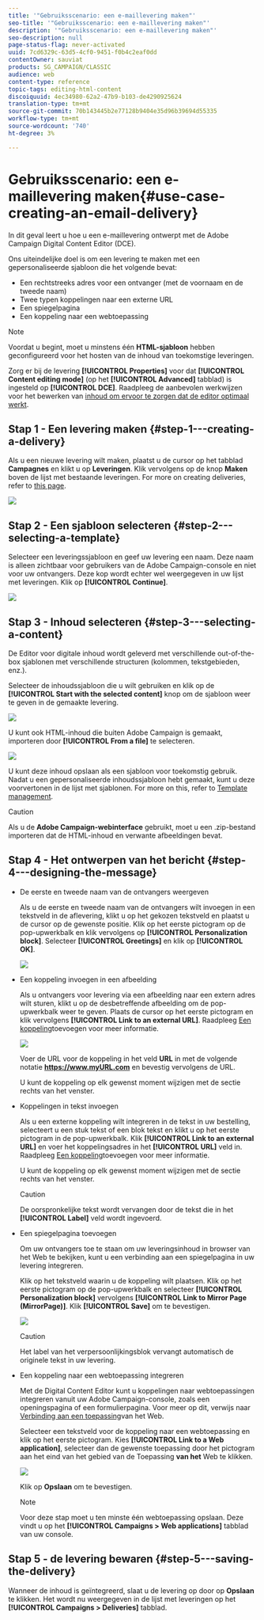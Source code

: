 ```yaml
---
title: '"Gebruiksscenario: een e-maillevering maken"'
seo-title: '"Gebruiksscenario: een e-maillevering maken"'
description: '"Gebruiksscenario: een e-maillevering maken"'
seo-description: null
page-status-flag: never-activated
uuid: 7cd6329c-63d5-4cf0-9451-f0b4c2eaf0dd
contentOwner: sauviat
products: SG_CAMPAIGN/CLASSIC
audience: web
content-type: reference
topic-tags: editing-html-content
discoiquuid: 4ec34980-62a2-47b9-b103-de4290925624
translation-type: tm+mt
source-git-commit: 70b143445b2e77128b9404e35d96b39694d55335
workflow-type: tm+mt
source-wordcount: '740'
ht-degree: 3%

---
```



# Gebruiksscenario: een e-maillevering maken{#use-case-creating-an-email-delivery}

In dit geval leert u hoe u een e-maillevering ontwerpt met de Adobe Campaign Digital Content Editor (DCE).

Ons uiteindelijke doel is om een levering te maken met een gepersonaliseerde sjabloon die het volgende bevat:

* Een rechtstreeks adres voor een ontvanger (met de voornaam en de tweede naam)
* Twee typen koppelingen naar een externe URL
* Een spiegelpagina
* Een koppeling naar een webtoepassing

>[!NOTE]
>
>Voordat u begint, moet u minstens één **HTML-sjabloon** hebben geconfigureerd voor het hosten van de inhoud van toekomstige leveringen.
>
>Zorg er bij de levering **[!UICONTROL Properties]** voor dat **[!UICONTROL Content editing mode]** (op het **[!UICONTROL Advanced]** tabblad) is ingesteld op **[!UICONTROL DCE]**. Raadpleeg de aanbevolen werkwijzen voor het bewerken van [inhoud om ervoor te zorgen dat de editor optimaal werkt](../../web/using/content-editing-best-practices.md).

## Stap 1 - Een levering maken {#step-1---creating-a-delivery}

Als u een nieuwe levering wilt maken, plaatst u de cursor op het tabblad **Campagnes** en klikt u op **Leveringen**. Klik vervolgens op de knop **Maken** boven de lijst met bestaande leveringen. For more on creating deliveries, refer to [this page](../../delivery/using/about-email-channel.md).

![](assets/delivery_step_1.png)

## Stap 2 - Een sjabloon selecteren {#step-2---selecting-a-template}

Selecteer een leveringssjabloon en geef uw levering een naam. Deze naam is alleen zichtbaar voor gebruikers van de Adobe Campaign-console en niet voor uw ontvangers. Deze kop wordt echter wel weergegeven in uw lijst met leveringen. Klik op **[!UICONTROL Continue]**.

![](assets/dce_delivery_model.png)

## Stap 3 - Inhoud selecteren {#step-3---selecting-a-content}

De Editor voor digitale inhoud wordt geleverd met verschillende out-of-the-box sjablonen met verschillende structuren (kolommen, tekstgebieden, enz.).

Selecteer de inhoudssjabloon die u wilt gebruiken en klik op de **[!UICONTROL Start with the selected content]** knop om de sjabloon weer te geven in de gemaakte levering.

![](assets/dce_select_model.png)

U kunt ook HTML-inhoud die buiten Adobe Campaign is gemaakt, importeren door **[!UICONTROL From a file]** te selecteren.

![](assets/dce_select_from_file_template.png)

U kunt deze inhoud opslaan als een sjabloon voor toekomstig gebruik. Nadat u een gepersonaliseerde inhoudssjabloon hebt gemaakt, kunt u deze voorvertonen in de lijst met sjablonen. For more on this, refer to [Template management](../../web/using/template-management.md).

>[!CAUTION]
>
>Als u de **Adobe Campaign-webinterface** gebruikt, moet u een .zip-bestand importeren dat de HTML-inhoud en verwante afbeeldingen bevat.

## Stap 4 - Het ontwerpen van het bericht {#step-4---designing-the-message}

* De eerste en tweede naam van de ontvangers weergeven

   Als u de eerste en tweede naam van de ontvangers wilt invoegen in een tekstveld in de aflevering, klikt u op het gekozen tekstveld en plaatst u de cursor op de gewenste positie. Klik op het eerste pictogram op de pop-upwerkbalk en klik vervolgens op **[!UICONTROL Personalization block]**. Selecteer **[!UICONTROL Greetings]** en klik op **[!UICONTROL OK]**.

   ![](assets/dce_personalizationblock_greetings.png)

* Een koppeling invoegen in een afbeelding

   Als u ontvangers voor levering via een afbeelding naar een extern adres wilt sturen, klikt u op de desbetreffende afbeelding om de pop-upwerkbalk weer te geven. Plaats de cursor op het eerste pictogram en klik vervolgens **[!UICONTROL Link to an external URL]**. Raadpleeg [Een koppeling](../../web/using/editing-content.md#adding-a-link)toevoegen voor meer informatie.

   ![](assets/dce_externalpage.png)

   Voer de URL voor de koppeling in het veld **URL** in met de volgende notatie **https://www.myURL.com** en bevestig vervolgens de URL.

   U kunt de koppeling op elk gewenst moment wijzigen met de sectie rechts van het venster.

* Koppelingen in tekst invoegen

   Als u een externe koppeling wilt integreren in de tekst in uw bestelling, selecteert u een stuk tekst of een blok tekst en klikt u op het eerste pictogram in de pop-upwerkbalk. Klik **[!UICONTROL Link to an external URL]** en voer het koppelingsadres in het **[!UICONTROL URL]** veld in. Raadpleeg [Een koppeling](../../web/using/editing-content.md#adding-a-link)toevoegen voor meer informatie.

   U kunt de koppeling op elk gewenst moment wijzigen met de sectie rechts van het venster.

   >[!CAUTION]
   >
   >De oorspronkelijke tekst wordt vervangen door de tekst die in het **[!UICONTROL Label]** veld wordt ingevoerd.

* Een spiegelpagina toevoegen

   Om uw ontvangers toe te staan om uw leveringsinhoud in browser van het Web te bekijken, kunt u een verbinding aan een spiegelpagina in uw levering integreren.

   Klik op het tekstveld waarin u de koppeling wilt plaatsen. Klik op het eerste pictogram op de pop-upwerkbalk en selecteer **[!UICONTROL Personalization block]** vervolgens **[!UICONTROL Link to Mirror Page (MirrorPage)]**. Klik **[!UICONTROL Save]** om te bevestigen.

   ![](assets/dce_mirrorpage.png)

   >[!CAUTION]
   >
   >Het label van het verpersoonlijkingsblok vervangt automatisch de originele tekst in uw levering.

* Een koppeling naar een webtoepassing integreren

   Met de Digital Content Editor kunt u koppelingen naar webtoepassingen integreren vanuit uw Adobe Campaign-console, zoals een openingspagina of een formulierpagina. Voor meer op dit, verwijs naar [Verbinding aan een toepassing](../../web/using/editing-content.md#link-to-a-web-application)van het Web.

   Selecteer een tekstveld voor de koppeling naar een webtoepassing en klik op het eerste pictogram. Kies **[!UICONTROL Link to a Web application]**, selecteer dan de gewenste toepassing door het pictogram aan het eind van het gebied van de Toepassing **van het** Web te klikken.

   ![](assets/dce_webapp.png)

   Klik op **Opslaan** om te bevestigen.

   >[!NOTE]
   >
   >Voor deze stap moet u ten minste één webtoepassing opslaan. Deze vindt u op het **[!UICONTROL Campaigns > Web applications]** tabblad van uw console.

## Stap 5 - de levering bewaren {#step-5---saving-the-delivery}

Wanneer de inhoud is geïntegreerd, slaat u de levering op door op **Opslaan** te klikken. Het wordt nu weergegeven in de lijst met leveringen op het **[!UICONTROL Campaigns > Deliveries]** tabblad.
